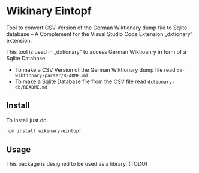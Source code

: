 # Wikinary Eintopf

Tool to convert CSV Version of the German Wiktionary dump file to Sqlite database –
A Complement for the Visual Studio Code Extension „dxtionary“ extension.

This tool is used in „dxtionary“ to access German Wiktioanry in form of a Sqlite Database.

* To make a CSV Version of the German Wiktionary dump file read `de-wiktionary-parser/README.md`
* To make a Sqlite Database file from the CSV file read `dxtionary-db/README.md`  

## Install
To install just do

```bash
npm install wikinary-eintopf
```

## Usage
This package is designed to be used as a library.
(TODO)



